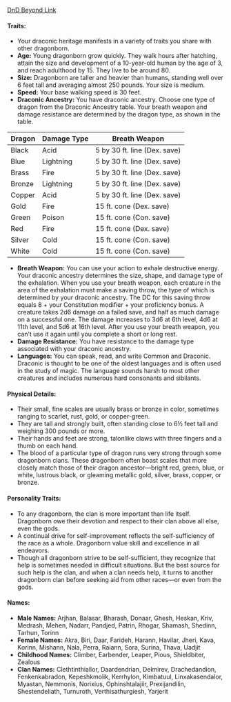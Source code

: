 [DnD Beyond Link](https://www.dndbeyond.com/races/16-dragonborn)
#### Traits:
- Your draconic heritage manifests in a variety of traits you share with other dragonborn.
- **Age:** Young dragonborn grow quickly. They walk hours after hatching, attain the size and development of a 10-year-old human by the age of 3, and reach adulthood by 15. They live to be around 80.
- **Size:** Dragonborn are taller and heavier than humans, standing well over 6 feet tall and averaging almost 250 pounds. Your size is medium. 
- **Speed:** Your base walking speed is 30 feet.
- **Draconic Ancestry:** You have draconic ancestry. Choose one type of dragon from the Draconic Ancestry table. Your breath weapon and damage resistance are determined by the dragon type, as shown in the table.

| Dragon | Damage Type | Breath Weapon                |
| ------ | ----------- | ---------------------------- |
| Black  | Acid        | 5 by 30 ft. line (Dex. save) |
| Blue   | Lightning   | 5 by 30 ft. line (Dex. save) |
| Brass  | Fire        | 5 by 30 ft. line (Dex. save) |
| Bronze | Lightning   | 5 by 30 ft. line (Dex. save) |
| Copper | Acid        | 5 by 30 ft. line (Dex. save) |
| Gold   | Fire        | 15 ft. cone (Dex. save)      |
| Green  | Poison      | 15 ft. cone (Con. save)      |
| Red    | Fire        | 15 ft. cone (Dex. save)      |
| Silver | Cold        | 15 ft. cone (Con. save)      |
| White  | Cold        | 15 ft. cone (Con. save)      |
- **Breath Weapon:** You can use your action to exhale destructive energy. Your draconic ancestry determines the size, shape, and damage type of the exhalation. When you use your breath weapon, each creature in the area of the exhalation must make a saving throw, the type of which is determined by your draconic ancestry. The DC for this saving throw equals 8 + your Constitution modifier + your proficiency bonus. A creature takes 2d6 damage on a failed save, and half as much damage on a successful one. The damage increases to 3d6 at 6th level, 4d6 at 11th level, and 5d6 at 16th level. After you use your breath weapon, you can’t use it again until you complete a short or long rest.
- **Damage Resistance:** You have resistance to the damage type associated with your draconic ancestry.
- **Languages:** You can speak, read, and write Common and Draconic. Draconic is thought to be one of the oldest languages and is often used in the study of magic. The language sounds harsh to most other creatures and includes numerous hard consonants and sibilants.
#### Physical Details:
- Their small, fine scales are usually brass or bronze in color, sometimes ranging to scarlet, rust, gold, or copper-green. 
- They are tall and strongly built, often standing close to 6½ feet tall and weighing 300 pounds or more. 
- Their hands and feet are strong, talonlike claws with three fingers and a thumb on each hand.
- The blood of a particular type of dragon runs very strong through some dragonborn clans. These dragonborn often boast scales that more closely match those of their dragon ancestor—bright red, green, blue, or white, lustrous black, or gleaming metallic gold, silver, brass, copper, or bronze.
#### Personality Traits:
- To any dragonborn, the clan is more important than life itself. Dragonborn owe their devotion and respect to their clan above all else, even the gods.
- A continual drive for self-improvement reflects the self-sufficiency of the race as a whole. Dragonborn value skill and excellence in all endeavors. 
- Though all dragonborn strive to be self-sufficient, they recognize that help is sometimes needed in difficult situations. But the best source for such help is the clan, and when a clan needs help, it turns to another dragonborn clan before seeking aid from other races—or even from the gods.
#### Names: 
- **Male Names:** Arjhan, Balasar, Bharash, Donaar, Ghesh, Heskan, Kriv, Medrash, Mehen, Nadarr, Pandjed, Patrin, Rhogar, Shamash, Shedinn, Tarhun, Torinn
- **Female Names:** Akra, Biri, Daar, Farideh, Harann, Havilar, Jheri, Kava, Korinn, Mishann, Nala, Perra, Raiann, Sora, Surina, Thava, Uadjit
- **Childhood Names:** Climber, Earbender, Leaper, Pious, Shieldbiter, Zealous
- **Clan Names:** Clethtinthiallor, Daardendrian, Delmirev, Drachedandion, Fenkenkabradon, Kepeshkmolik, Kerrhylon, Kimbatuul, Linxakasendalor, Myastan, Nemmonis, Norixius, Ophinshtalajiir, Prexijandilin, Shestendeliath, Turnuroth, Verthisathurgiesh, Yarjerit